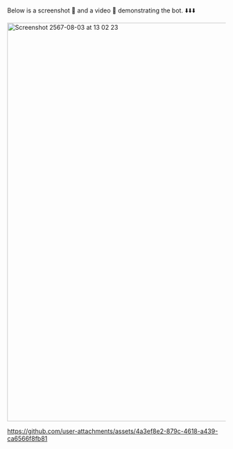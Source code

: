 Below is a screenshot 📸 and a video 🎥 demonstrating the bot. ⬇️⬇️⬇️





<img width="919" alt="Screenshot 2567-08-03 at 13 02 23" src="https://github.com/user-attachments/assets/f3e5fade-90f6-4a6b-8524-30fe1fe24f39">





https://github.com/user-attachments/assets/4a3ef8e2-879c-4618-a439-ca6566f8fb81

